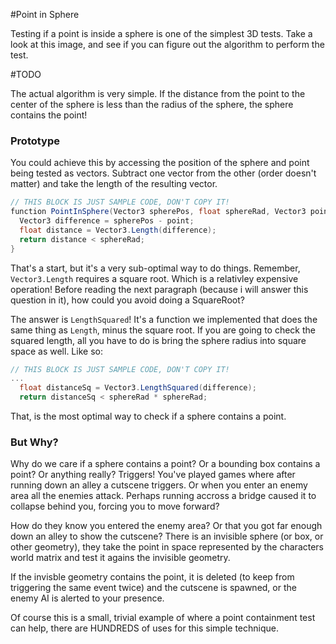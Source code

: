 #Point in Sphere

Testing if a point is inside a sphere is one of the simplest 3D tests. Take a look at this image, and see if you can figure out the algorithm to perform the test.

#TODO

The actual algorithm is very simple. If the distance from the point to the center of the sphere is less than the radius of the sphere, the sphere contains the point!

### Prototype

You could achieve this by accessing the position of the sphere and point being tested as vectors. Subtract one vector from the other (order doesn't matter) and take the length of the resulting vector.

```cs
// THIS BLOCK IS JUST SAMPLE CODE, DON'T COPY IT!
function PointInSphere(Vector3 spherePos, float sphereRad, Vector3 point) {
  Vector3 difference = spherePos - point;
  float distance = Vector3.Length(difference);
  return distance < sphereRad;
}
```

That's a start, but it's a very sub-optimal way to do things. Remember, ```Vector3.Length``` requires a square root. Which is a relativley expensive operation! Before reading the next paragraph (because i will answer this question in it), how could you avoid doing a SquareRoot?

The answer is ```LengthSquared```! It's a function we implemented that does the same thing as ```Length```, minus the square root. If you are going to check the squared length, all you have to do is bring the sphere radius into square space as well. Like so:

```cs
// THIS BLOCK IS JUST SAMPLE CODE, DON'T COPY IT!
...
  float distanceSq = Vector3.LengthSquared(difference);
  return distanceSq < sphereRad * sphereRad;
```

That, is the most optimal way to check if a sphere contains a point.

### But Why?

Why do we care if a sphere contains a point? Or a bounding box contains a point? Or anything really? Triggers! You've played games where after running down an alley a cutscene triggers. Or when you enter an enemy area all the enemies attack. Perhaps running accross a bridge caused it to collapse behind you, forcing you to move forward?

How do they know you entered the enemy area? Or that you got far enough down an alley to show the cutscene? There is an invisible sphere (or box, or other geometry), they take the point in space represented by the characters world matrix and test it agains the invisible geometry. 

If the invisble geometry contains the point, it is deleted (to keep from triggering the same event twice) and the cutscene is spawned, or the enemy AI is alerted to your presence.

Of course this is a small, trivial example of where a point containment test can help, there are HUNDREDS of uses for this simple technique.